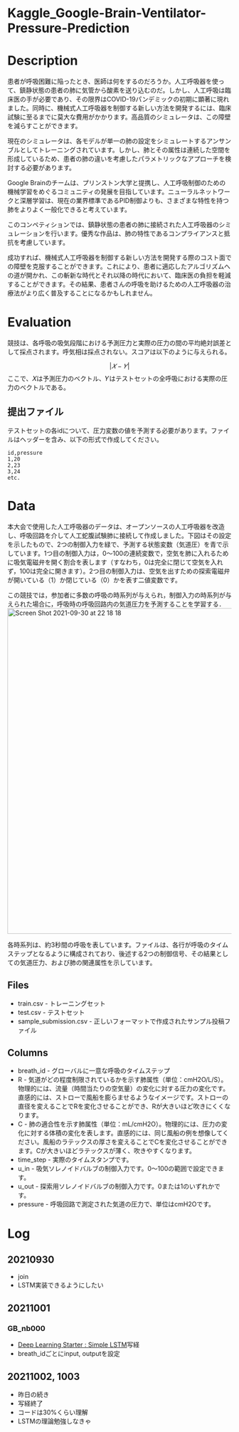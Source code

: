# Kaggle_Google-Brain-Ventilator-Pressure-Prediction

# Description
患者が呼吸困難に陥ったとき、医師は何をするのだろうか。人工呼吸器を使って、鎮静状態の患者の肺に気管から酸素を送り込むのだ。しかし、人工呼吸は臨床医の手が必要であり、その限界はCOVID-19パンデミックの初期に顕著に現れました。同時に、機械式人工呼吸器を制御する新しい方法を開発するには、臨床試験に至るまでに莫大な費用がかかります。高品質のシミュレータは、この障壁を減らすことができます。

現在のシミュレータは、各モデルが単一の肺の設定をシミュレートするアンサンブルとしてトレーニングされています。しかし、肺とその属性は連続した空間を形成しているため、患者の肺の違いを考慮したパラメトリックなアプローチを検討する必要があります。

Google Brainのチームは、プリンストン大学と提携し、人工呼吸制御のための機械学習をめぐるコミュニティの発展を目指しています。ニューラルネットワークと深層学習は、現在の業界標準であるPID制御よりも、さまざまな特性を持つ肺をよりよく一般化できると考えています。

このコンペティションでは、鎮静状態の患者の肺に接続された人工呼吸器のシミュレーションを行います。優秀な作品は、肺の特性であるコンプライアンスと抵抗を考慮しています。

成功すれば、機械式人工呼吸器を制御する新しい方法を開発する際のコスト面での障壁を克服することができます。これにより、患者に適応したアルゴリズムへの道が開かれ、この斬新な時代とそれ以降の時代において、臨床医の負担を軽減することができます。その結果、患者さんの呼吸を助けるための人工呼吸器の治療法がより広く普及することになるかもしれません。

# Evaluation
競技は、各呼吸の吸気段階における予測圧力と実際の圧力の間の平均絶対誤差として採点されます。呼気相は採点されない。スコアは以下のように与えられる。

$$|𝑋−𝑌|$$
ここで、𝑋は予測圧力のベクトル、𝑌はテストセットの全呼吸における実際の圧力のベクトルである。

## 提出ファイル
テストセットの各idについて、圧力変数の値を予測する必要があります。ファイルはヘッダーを含み、以下の形式で作成してください。

```
id,pressure
1,20
2,23
3,24
etc.
```

# Data
本大会で使用した人工呼吸器のデータは、オープンソースの人工呼吸器を改造し、呼吸回路を介して人工蛇腹試験肺に接続して作成しました。下図はその設定を示したもので、2つの制御入力を緑で、予測する状態変数（気道圧）を青で示しています。1つ目の制御入力は，0〜100の連続変数で，空気を肺に入れるために吸気電磁弁を開く割合を表します（すなわち，0は完全に閉じて空気を入れず，100は完全に開きます）。2つ目の制御入力は、空気を出すための探索電磁弁が開いている（1）か閉じている（0）かを表す二値変数です。

この競技では，参加者に多数の呼吸の時系列が与えられ，制御入力の時系列が与えられた場合に，呼吸時の呼吸回路内の気道圧力を予測することを学習する．  
<img width="732" alt="Screen Shot 2021-09-30 at 22 18 18" src="https://user-images.githubusercontent.com/71954051/135462647-b02c2f5d-522e-4987-89db-aa64dbb8c1dd.png">

各時系列は、約3秒間の呼吸を表しています。ファイルは、各行が呼吸のタイムステップとなるように構成されており、後述する2つの制御信号、その結果としての気道圧力、および肺の関連属性を示しています。

## Files
- train.csv - トレーニングセット
- test.csv - テストセット
- sample_submission.csv - 正しいフォーマットで作成されたサンプル投稿ファイル

## Columns
- breath_id - グローバルに一意な呼吸のタイムステップ
- R - 気道がどの程度制限されているかを示す肺属性（単位：cmH2O/L/S）。物理的には、流量（時間当たりの空気量）の変化に対する圧力の変化です。直感的には、ストローで風船を膨らませるようなイメージです。ストローの直径を変えることでRを変化させることができ、Rが大きいほど吹きにくくなります。
- C - 肺の適合性を示す肺属性（単位：mL/cmH2O）。物理的には、圧力の変化に対する体積の変化を表します。直感的には、同じ風船の例を想像してください。風船のラテックスの厚さを変えることでCを変化させることができます。Cが大きいほどラテックスが薄く、吹きやすくなります。
- time_step - 実際のタイムスタンプです。
- u_in - 吸気ソレノイドバルブの制御入力です。0～100の範囲で設定できます。
- u_out - 探索用ソレノイドバルブの制御入力です。0または1のいずれかです。
- pressure - 呼吸回路で測定された気道の圧力で、単位はcmH2Oです。

# Log
## 20210930
- join
- LSTM実装できるようにしたい

## 20211001
### GB_nb000
- [Deep Learning Starter : Simple LSTM](https://www.kaggle.com/theoviel/deep-learning-starter-simple-lstm)写経
- breath_idごとにinput, outputを設定

## 20211002, 1003
- 昨日の続き
- 写経終了
- コードは30%くらい理解
- LSTMの理論勉強しなきゃ
